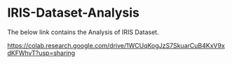 # IRIS-Dataset-Analysis
The below link contains the Analysis of IRIS Dataset.

https://colab.research.google.com/drive/1WCUqKogJzS7SkuarCuB4KxV9xdKFWhvT?usp=sharing
